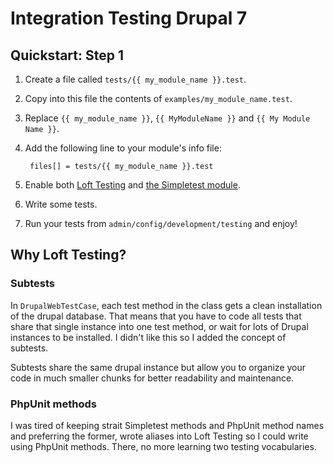# Integration Testing Drupal 7

## Quickstart: Step 1
1. Create a file called `tests/{{ my_module_name }}.test`.
1. Copy into this file the contents of `examples/my_module_name.test`.
1. Replace `{{ my_module_name }}`, `{{ MyModuleName }}` and `{{ My Module Name }}`.
1. Add the following line to your module's info file:

        files[] = tests/{{ my_module_name }}.test

1. Enable both [Loft Testing](http://www.intheloftstudios.com/packages/drupal/loft_testing) and [the Simpletest module](https://www.drupal.org/documentation/modules/simpletest).
1. Write some tests.
1. Run your tests from `admin/config/development/testing` and enjoy!

## Why Loft Testing?

### Subtests
In `DrupalWebTestCase`, each test method in the class gets a clean installation of the drupal database.  That means that you have to code all tests that share that single instance into one test method, or wait for lots of Drupal instances to be installed.  I didn't like this so I added the concept of subtests.

Subtests share the same drupal instance but allow you to organize your code in much smaller chunks for better readability and maintenance.

### PhpUnit methods
I was tired of keeping strait Simpletest methods and PhpUnit method names and preferring the former, wrote aliases into Loft Testing so I could write using PhpUnit methods.  There, no more learning two testing vocabularies.

